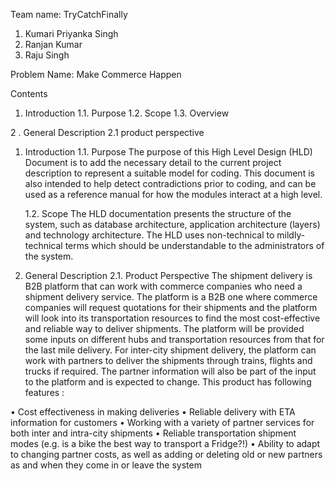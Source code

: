 Team name: TryCatchFinally

1. Kumari Priyanka Singh
2. Ranjan Kumar
3. Raju Singh

Problem Name: Make Commerce Happen


Contents
1. Introduction
1.1. Purpose
1.2. Scope
1.3. Overview

2 . General Description
  2.1 product perspective
1. Introduction
   1.1. Purpose
The purpose of this High Level Design (HLD) Document is to add the necessary detail to the current project description to represent a suitable model for coding. This document is also intended to help detect contradictions prior to coding, and can be used as a reference
manual for how the modules interact at a high level.

   1.2. Scope
   The HLD documentation presents the structure of the system, such as database architecture, application architecture (layers) and technology architecture. The HLD uses non-technical to mildly-technical terms which should be understandable to the administrators of the system.

2. General Description
 2.1. Product Perspective
The shipment delivery is B2B platform that can work with commerce companies who need a shipment delivery service. The platform is a B2B one where commerce companies will request quotations for their shipments and the platform will look into its transportation resources to find the most cost-effective and reliable way to deliver shipments. The platform will be provided some inputs on different hubs and transportation resources from that for the last mile delivery. For inter-city shipment delivery, the platform can work with partners to deliver the shipments through trains, flights and trucks if required. The partner information will also be part of the input to the platform and is expected to change. This product has following features :

•	Cost effectiveness in making deliveries
•	Reliable delivery with ETA information for customers
•	Working with a variety of partner services for both inter and intra-city shipments
•	Reliable transportation shipment modes (e.g. is a bike the best way to transport a Fridge?!)
•	Ability to adapt to changing partner costs, as well as adding or deleting old or new partners as and when they come in or leave the system

